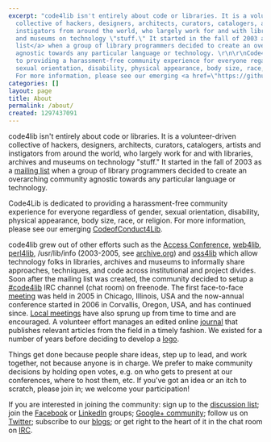 ```yaml
---
excerpt: "code4lib isn't entirely about code or libraries. It is a volunteer-driven
  collective of hackers, designers, architects, curators, catalogers, artists and
  instigators from around the world, who largely work for and with libraries, archives
  and museums on technology \"stuff.\" It started in the fall of 2003 as a <a href=\"https://listserv.nd.edu/cgi-bin/wa?A0=CODE4LIB\">mailing
  list</a> when a group of library programmers decided to create an overarching community
  agnostic towards any particular language or technology. \r\n\r\nCode4Lib is dedicated
  to providing a harassment-free community experience for everyone regardless of gender,
  sexual orientation, disability, physical appearance, body size, race, or religion.
  For more information, please see our emerging <a href=\"https://github.com/code4lib/antiharassment-policy/blob/master/code_of_conduct.md\">CodeofConduct4Lib</a>.\r\n\r\n"
categories: []
layout: page
title: About
permalink: /about/
created: 1297437091
---
```

code4lib isn't entirely about code or libraries. It is a volunteer-driven collective of hackers, designers, architects, curators, catalogers, artists and instigators from around the world, who largely work for and with libraries, archives and museums on technology "stuff." It started in the fall of 2003 as a <a href="https://lists.clir.org/cgi-bin/wa?A0=CODE4LIB">mailing list</a> when a group of library programmers decided to create an overarching community agnostic towards any particular language or technology. 

Code4Lib is dedicated to providing a harassment-free community experience for everyone regardless of gender, sexual orientation, disability, physical appearance, body size, race, or religion. For more information, please see our emerging <a href="https://github.com/code4lib/antiharassment-policy/blob/master/code_of_conduct.md">CodeofConduct4Lib</a>.

code4lib grew out of other efforts such as the <a href="http://etig.wordpress.com/access/">Access Conference</a>, <a href="http://lists.webjunction.org/web4lib/">web4lib</a>, <a href="http://perl4lib.perl.org/">perl4lib</a>, /usr/lib/info (2003-2005, see <a href="http://web.archive.org/web/20050525004058/http://usrlib.info/">archive.org</a>) and <a href="http://oss4lib.org/">oss4lib</a> which allow technology folks in libraries, archives and museums to informally share approaches, techniques, and code across institutional and project divides. Soon after the mailing list was created, the community decided to setup a <a href="http://code4lib.org/irc">#code4lib</a> IRC channel (chat room) on freenode. The first face-to-face <a href="http://code4lib.org/conference">meeting</a> was held in 2005 in Chicago, Illinois, USA and the now-annual conference started in 2006 in Corvallis, Oregon, USA, and has continued since. <a href="http://code4lib.org/local">Local meetings</a> have also sprung up from time to time and are encouraged.  A volunteer effort manages an edited online <a href="http://journal.code4lib.org">journal</a> that publishes relevant articles from the field in a timely fashion. We existed for a number of years before deciding to develop a <a href="/logo/">logo</a>.

Things get done because people share ideas, step up to lead, and work together, not because anyone is in charge. We prefer to make community decisions by holding open votes, e.g. on who gets to present at our conferences, where to host them, etc. If you've got an idea or an itch to scratch, please join in; we welcome your participation!

If you are interested in joining the community: sign up to the <a href="https://lists.clir.org/cgi-bin/wa?A0=CODE4LIB">discussion list</a>; join the <a href="https://www.facebook.com/group.php?gid=2239622626">Facebook</a> or <a href="http://www.linkedin.com/groups?gid=134499">LinkedIn</a> groups; <a href="https://plus.google.com/u/0/communities/114587042187424680647">Google+ community</a>; follow us on <a href="http://twitter.com/code4lib">Twitter</a>; subscribe to our <a href="http://planet.code4lib.org/">blogs</a>; or get right to the heart of it in the chat room on <a href="http://code4lib.org/irc">IRC</a>. 
